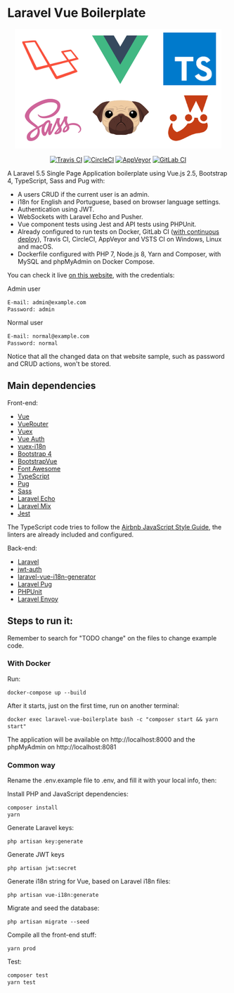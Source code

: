 # Laravel Vue Boilerplate

<p align="center">
  <img src="logo.png" />
</p>

<p align="center">
  <a href="https://travis-ci.org/alefesouza/laravel-vue-boilerplate" title="Travis CI"><img src="https://api.travis-ci.org/alefesouza/laravel-vue-boilerplate.svg?branch=master" alt="Travis CI"></a>
  <a href="https://circleci.com/gh/alefesouza/laravel-vue-boilerplate/tree/master" title="CircleCI"><img src="https://circleci.com/gh/alefesouza/laravel-vue-boilerplate/tree/master.svg?style=shield&circle-token=b088c3cc1d77813436cb6b42907edb9f523c1715" alt="CircleCI"></a>
  <a href="https://ci.appveyor.com/project/alefesouza/laravel-vue-boilerplate" title="AppVeyor"><img src="https://ci.appveyor.com/api/projects/status/kx7gfnie0eutvvgy?svg=true" alt="AppVeyor"></a>
  <a href="https://gitlab.com/alefesouza/laravel-vue-boilerplate/pipelines" title="GitLab CI"><img src="https://gitlab.com/alefesouza/laravel-vue-boilerplate/badges/master/build.svg" alt="GitLab CI"></a>
</p>

A Laravel 5.5 Single Page Application boilerplate using Vue.js 2.5, Bootstrap 4, TypeScript, Sass and Pug with:

* A users CRUD if the current user is an admin.
* i18n for English and Portuguese, based on browser language settings.
* Authentication using JWT.
* WebSockets with Laravel Echo and Pusher.
* Vue component tests using Jest and API tests using PHPUnit.
* Already configured to run tests on Docker, GitLab CI ([with continuous deploy](./DEPLOY.md)), Travis CI, CircleCI, AppVeyor and VSTS CI on Windows, Linux and macOS.
* Dockerfile configured with PHP 7, Node.js 8, Yarn and Composer, with MySQL and phpMyAdmin on Docker Compose.

You can check it live [on this website](http://lvb.alefe.io), with the credentials:

Admin user

    E-mail: admin@example.com
    Password: admin

Normal user

    E-mail: normal@example.com
    Password: normal

Notice that all the changed data on that website sample, such as password and CRUD actions, won't be stored.

## Main dependencies

Front-end:

* [Vue](https://github.com/vuejs/vue)
* [VueRouter](https://github.com/vuejs/vue-router)
* [Vuex](https://github.com/vuejs/vuex)
* [Vue Auth](https://github.com/websanova/vue-auth)
* [vuex-i18n](https://github.com/dkfbasel/vuex-i18n)
* [Bootstrap 4](https://github.com/twbs/bootstrap)
* [BootstrapVue](https://github.com/bootstrap-vue/bootstrap-vue)
* [Font Awesome](https://github.com/FortAwesome/Font-Awesome)
* [TypeScript](https://github.com/microsoft/typescript)
* [Pug](https://github.com/pugjs/pug)
* [Sass](https://github.com/sass/node-sass)
* [Laravel Echo](https://github.com/laravel/echo)
* [Laravel Mix](https://github.com/JeffreyWay/laravel-mix)
* [Jest](https://github.com/facebook/jest)

The TypeScript code tries to follow the [Airbnb JavaScript Style Guide](https://github.com/airbnb/javascript), the linters are already included and configured.

Back-end:

* [Laravel](https://github.com/laravel/laravel)
* [jwt-auth](https://github.com/tymondesigns/jwt-auth)
* [laravel-vue-i18n-generator](https://github.com/martinlindhe/laravel-vue-i18n-generator)
* [Laravel Pug](https://github.com/bkwld/laravel-pug)
* [PHPUnit](https://github.com/sebastianbergmann/phpunit)
* [Laravel Envoy](https://github.com/laravel/envoy)

## Steps to run it:

Remember to search for "TODO change" on the files to change example code.

### With Docker

Run:

    docker-compose up --build

After it starts, just on the first time, run on another terminal:

    docker exec laravel-vue-boilerplate bash -c "composer start && yarn start"

The application will be available on http://localhost:8000 and the phpMyAdmin on http://localhost:8081

### Common way

Rename the .env.example file to .env, and fill it with your local info, then:

Install PHP and JavaScript dependencies:

    composer install
    yarn

Generate Laravel keys:

    php artisan key:generate

Generate JWT keys

    php artisan jwt:secret

Generate i18n string for Vue, based on Laravel i18n files:

    php artisan vue-i18n:generate

Migrate and seed the database:

    php artisan migrate --seed

Compile all the front-end stuff:

    yarn prod

Test:

    composer test
    yarn test
